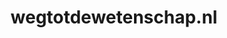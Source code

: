 ---
layout: post
title:  "wegtotdewetenschap.nl"
internal_url:  "/dutchgov/wegtotdewetenschap.nl.html"
categories: dutchgov
---
